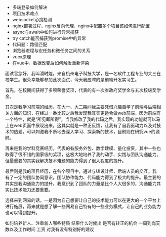 * 多端登录如何解决
* 项目技术难点
* websocket心跳检测
* nginx部署过程、nginx反向代理、nginx中配置多个项目该如何进行配置
* async与await中如何进行异常捕获
* try catch能否捕获到promise中的异常
* 代码题：路径匹配
* 浏览器进程与宏任务和微任务之间的关系
* vuex原理
* 在vue中，数据改变后如何触发重新渲染

面试官您好，我叫潘时煌，来自杭州电子科技大学，是一名软件工程专业的大三在校学生。很荣幸能够参加此次面试，今天我应聘的是前端开发实习生。

首先，在校期间获得了多项荣誉奖项，代表的有一次省政府奖学金与五次校级奖学金。

其次是我学习前端的经历，在大一、大二期间我主要凭借兴趣自学了前端与后端相关方面的知识，在经过一番比较之后我发现我其实更适合做web前端，因为前端有一个特性，就是“所见即所得”，当我修改了我的代码之后，我实现的功能就可以马上在web页面中展现出来，这其实就是一种正反馈，让我有了自我驱动力以及对技术的热爱，可以刺激我不断地去深入学习、探索新的技术，目前则在研究vue的源码。

再来是我的学科竞赛经历，代表的有服务外包、数学建模、量化投资，其中一些也取得了很不错的国家级的奖项，这极大地培养了我的动手、实践与团队沟通能力。但最重要的其实我解决技术难题的能力得到了很大程度的提升。

最后则是我的项目经历，在各个项目中，通过与UI设计师、后端人员的交互，我有了一定的团队协同意识，团队协作能力、代码能力得到了极大的提升。最主要的其实是我沟通能力的提升，我意识到了团队的力量是比个人大很多的，沟通能力其实比技术能力还要重要。

选择来到网易的话，一是因为自己想要让自己的技术能力可以在更大的一个平台上进行施展，再来就是想了解一些网易自己特有的一些业务模式，让自己的业务能力也可以得到提升。


如何培养新人、注重新人哪些特质
结果什么时候出
是否有转正的机会
一周到岗天数以及工作时间
工资
对我有没有特别好的建议